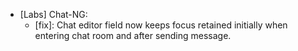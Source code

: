 - [Labs] Chat-NG:
  - [fix]: Chat editor field now keeps focus retained initially when entering chat room and after sending message.

